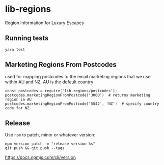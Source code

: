 # lib-regions

Region information for Luxury Escapes

## Running tests

```
yarn test
```

## Marketing Regions From Postcodes

used for mapping postcodes to the email marketing regions that we use within AU and NZ, AU is the default country

```
const postcodes = require('lib-regions/postcodes');
postcodes.marketingRegionFromPostcode('3000')  # returns marketing region in AU
postcodes.marketingRegionFromPostcode('5542', 'NZ')  # specify country code for NZ
```

## Release

Use `npm` to patch, minor or whatever version:

```
npm version patch -m "release version %s"
git push && git push --tags
```

https://docs.npmjs.com/cli/version

